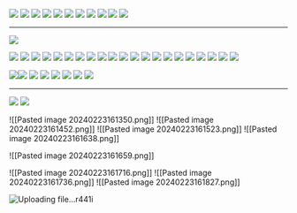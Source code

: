 ![](https://i.imgur.com/SE9164j.png)
![](https://i.imgur.com/h2RZkt7.png)
![](https://i.imgur.com/JHe02BV.png)
![](https://i.imgur.com/Kb9aOUu.png)
![](https://i.imgur.com/bOeGYyC.png)
![](https://i.imgur.com/ERe6q1B.png)
![](https://i.imgur.com/qQtbr8B.png)
![](https://i.imgur.com/0JLqc1x.png)
![](https://i.imgur.com/kybaUEW.png)
![](https://i.imgur.com/pUrMBhZ.png)
![](https://i.imgur.com/EDIeRYN.png)


----
![](https://i.imgur.com/nK1uzyK.png)

![](https://i.imgur.com/vsWU7Oc.png)
![](https://i.imgur.com/MC8NX8g.png)
![](https://i.imgur.com/gAJF3xC.png)
![](https://i.imgur.com/6Ml2sAq.png)
![](https://i.imgur.com/4OpZ1i9.png)
![](https://i.imgur.com/1RJcnrf.png)
![](https://i.imgur.com/HZL8DOP.png)
![](https://i.imgur.com/xYpNj9n.png)
![](https://i.imgur.com/rRlZn0t.png)
![](https://i.imgur.com/hMHHCmw.png)
![](https://i.imgur.com/kqVHASZ.png)
![](https://i.imgur.com/ewkpOhd.png)
![](https://i.imgur.com/hMYoLju.png)
![](https://i.imgur.com/1vSMt4R.png)
![](https://i.imgur.com/wX0xmjT.png)
![](https://i.imgur.com/NMMeJhe.png)
![](https://i.imgur.com/iJ3gmoL.png)
![](https://i.imgur.com/5GYu9NB.png)
![](https://i.imgur.com/37IvJlY.png)
![](https://i.imgur.com/usihG67.png)
![](https://i.imgur.com/lUUK970.png)

![](https://i.imgur.com/69A2qjn.png)![](https://i.imgur.com/3rE3NV6.png)
![](https://i.imgur.com/P9nEhl4.png)
![](https://i.imgur.com/c7qRR96.png)
![](https://i.imgur.com/Fm2ySg1.png)
![](https://i.imgur.com/kedQHBh.png)
![](https://i.imgur.com/nRmCve1.png)
![](https://i.imgur.com/Q1peGU3.png)


---
![](https://i.imgur.com/0FiGLaN.png)
![](https://i.imgur.com/6j732LT.png)
<!--⚠️Imgur upload failed, check dev console-->
![[Pasted image 20240223161350.png]]<!--⚠️Imgur upload failed, check dev console-->
![[Pasted image 20240223161452.png]]<!--⚠️Imgur upload failed, check dev console-->
![[Pasted image 20240223161523.png]]<!--⚠️Imgur upload failed, check dev console-->
![[Pasted image 20240223161638.png]]
<!--⚠️Imgur upload failed, check dev console-->
![[Pasted image 20240223161659.png]]

<!--⚠️Imgur upload failed, check dev console-->
![[Pasted image 20240223161716.png]]<!--⚠️Imgur upload failed, check dev console-->
![[Pasted image 20240223161736.png]]<!--⚠️Imgur upload failed, check dev console-->
![[Pasted image 20240223161827.png]]


![Uploading file...r441i]()
